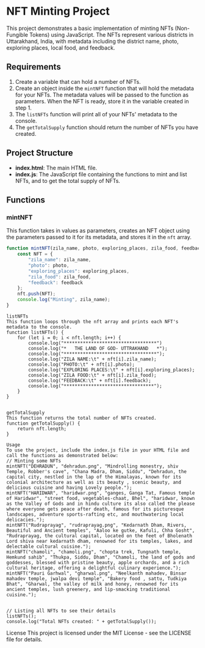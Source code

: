 # NFT Minting Project

This project demonstrates a basic implementation of minting NFTs (Non-Fungible Tokens) using JavaScript. The NFTs represent various districts in Uttarakhand, India, with metadata including the district name, photo, exploring places, local food, and feedback.

## Requirements

1. Create a variable that can hold a number of NFTs.
2. Create an object inside the `mintNFT` function that will hold the metadata for your NFTs. The metadata values will be passed to the function as parameters. When the NFT is ready, store it in the variable created in step 1.
3. The `listNFTs` function will print all of your NFTs' metadata to the console.
4. The `getTotalSupply` function should return the number of NFTs you have created.

## Project Structure

- **index.html**: The main HTML file.
- **index.js**: The JavaScript file containing the functions to mint and list NFTs, and to get the total supply of NFTs.

## Functions

### mintNFT

This function takes in values as parameters, creates an NFT object using the parameters passed to it for its metadata, and stores it in the `nft` array.

```javascript
function mintNFT(zila_name, photo, exploring_places, zila_food, feedback) {
    const NFT = {
        "zila_name": zila_name,
        "photo": photo,
        "exploring_places": exploring_places,
        "zila_food": zila_food,
        "feedback": feedback
    };
    nft.push(NFT);
    console.log("Minting", zila_name);
}
```
```
listNFTs
This function loops through the nft array and prints each NFT's metadata to the console.
function listNFTs() {
    for (let i = 0; i < nft.length; i++) {
        console.log("**********************************")
        console.log("*   THE LAND OF GOD- UTTRAKHAND   *");
        console.log("**********************************");
        console.log("ZILA NAME:\t" + nft[i].zila_name);
        console.log("PHOTO:\t" + nft[i].photo);
        console.log("EXPLORING PLACES:\t" + nft[i].exploring_places);
        console.log("ZILA FOOD:\t" + nft[i].zila_food);
        console.log("FEEDBACK:\t" + nft[i].feedback);
        console.log("*********************************");
    }
}
```
```

getTotalSupply
This function returns the total number of NFTs created.
function getTotalSupply() {
    return nft.length;
}
```
```
Usage
To use the project, include the index.js file in your HTML file and call the functions as demonstrated below:
// Minting some NFTs
mintNFT("DEHRADUN", "dehradun.png", "Mindrolling monestry, shiv Temple, Robber's cave", "Chana Madra, Dham, Siddu", "Dehradun, the capital city, nestled in the lap of the Himalayas, known for its colonial architecture as well as its beauty , scenic beauty, and delicious cuisine and having Lovely people.");
mintNFT("HARIDWAR", "haridwar.png", "ganges, Ganga Tat, Famous temple of Haridwar", "street food, vegetables-chaat, Bhel", "haridwar, known as the Valley of Gods and in hindu culture its also called the please where everyone gets peace after death, famous for its picturesque landscapes, adventure sports-rafting etc, and mouthwatering local delicacies.");
mintNFT("Rudraprayag", "rudraprayag.png", "Kedarnath Dham, Rivers, Beautiful and Ancient temples", "Aaloo ke gutke, Kafuli, Chha Gosht", "Rudraprayag, the cultural capital, located on the feet of Bholenath Lord shiva near kedarnath dham, renowned for its temples, lakes, and delectable cultural cuisine.");
mintNFT("chamoli", "chamoli.png", "chopta trek, Tungnath temple, Hemkund sahib", "Thukpa, Siddu, Dham", "Chamoli, the land of gods and goddesses, blessed with pristine beauty, apple orchards, and a rich cultural heritage, offering a delightful culinary experience.");
mintNFT("Pauri Garhwal", "gharwal.png", "Neelkanth mahadev, Binsar mahadev temple, jwalpa devi temple", "Bakery food , sattu, Tudkiya Bhat", "Gharwal, the valley of milk and honey, renowned for its ancient temples, lush greenery, and lip-smacking traditional cuisine.");
```
```

// Listing all NFTs to see their details
listNFTs();
console.log("Total NFTs created: " + getTotalSupply());
```

License
This project is licensed under the MIT License - see the LICENSE file for details.


